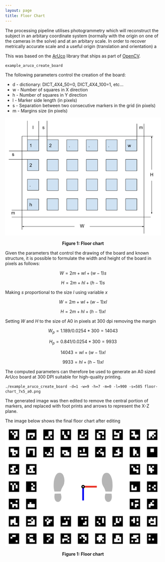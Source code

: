```yaml
---
layout: page
title: Floor Chart
---
```


The processing pipeline utilises photogrammetry which will reconstruct the subject in an arbitary coordinate system (normally with the origin on one of the cameras in the solve) and at an arbitary scale. 
In order to recover metrically accurate scale and a useful origin (translation and orientation) a 


This was based on the <a href="https://docs.opencv.org/4.x/d5/dae/tutorial_aruco_detection.html" target="_blank">ArUco</a> library that ships as part of <a href="https://opencv.org/" target="_blank">OpenCV</a>.

```
example_aruco_create_board 
```


The following parameters control the creation of the board:

- d - dictionary: DICT\_4X4\_50=0, DICT\_4X4\_100=1, etc...
- w - Number of squares in X direction
- h - Number of squares in Y direction
- l - Marker side length (in pixels)
- s - Separation between two consecutive markers in the grid (in pixels)
- m - Margins size (in pixels)


![](images/board_layout.png)
<p style="text-align: center;"><b>Figure 1: Floor chart</b></p>

Given the parameters that control the drawing of the board and known structure, it is possible to formulate the width and height of the board in pixels as follows:

```math
W=2m+wl+(w-1)s
```
```math
H=2m+hl+(h-1)s
```

Making $s$ proportional to the size $l$ using variable $x$

```math
W=2m+wl+(w-1)xl
```
```math
H=2m+hl+(h-1)xl
```

Setting $W$ and $H$ to the size of A0 in pixels at 300 dpi removing the margin

```math
W_p = 1.189/0.0254*300 = 14043
```
```math
H_p = 0.841/0.0254*300 = 9933
```

```math
14043=wl+(w-1)xl
```
```math
9933=hl+(h-1)xl
```

The computed parameters can therefore be used to generate an A0 sized ArUco board at 300 DPI suitable for high-quality printing.  

```
./example_aruco_create_board -d=1 -w=9 -h=7 -m=0 -l=900 -s=585 floor-chart_7x5_a0.png
```

The generated image was then edited to remove the central portion of markers, and replaced with foot prints and arrows to represent the X-Z plane.  

The image below shows the final floor chart after editing 

![](images/floor_chart.png)
<p style="text-align: center;"><b>Figure 1: Floor chart</b></p>
